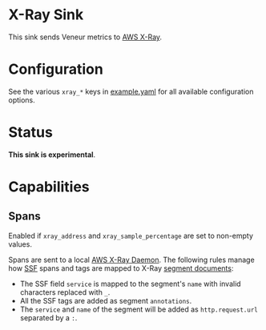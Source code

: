 # X-Ray Sink

This sink sends Veneur metrics to [AWS X-Ray](https://aws.amazon.com/xray/).

# Configuration

See the various `xray_*` keys in [example.yaml](https://github.com/stripe/veneur/blob/master/example.yaml) for all available configuration options.

# Status

**This sink is experimental**.

# Capabilities

## Spans

Enabled if `xray_address` and `xray_sample_percentage` are set to non-empty
values.

Spans are sent to a local [AWS X-Ray Daemon](https://docs.aws.amazon.com/xray/latest/devguide/xray-daemon.html). The following
rules manage how [SSF](https://github.com/stripe/veneur/tree/master/ssf) spans
and tags are mapped to X-Ray [segment documents](https://docs.aws.amazon.com/xray/latest/devguide/xray-api-segmentdocuments.html#api-segmentdocuments-http):

* The SSF field `service` is mapped to the segment's `name` with invalid characters replaced with `_`.
* All the SSF tags are added as segment `annotations`.
* The `service` and `name` of the segment will be added as `http.request.url` separated by a `:`.

